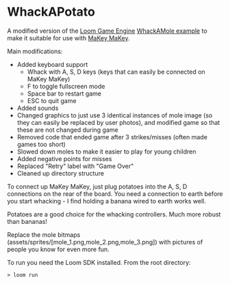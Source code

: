 WhackAPotato
============

A modified version of the [Loom Game Engine](http://theengine.co/loom) [WhackAMole example](http://theengine.co/examples) to make it suitable for use with [MaKey MaKey](http://www.makeymakey.com).

Main modifications:
* Added keyboard support
  * Whack with A, S, D keys (keys that can easily be connected on MaKey MaKey)
  * F to toggle fullscreen mode
  * Space bar to restart game
  * ESC to quit game
* Added sounds
* Changed graphics to just use 3 identical instances of mole image (so they can easily be replaced by user photos), and modified game so that these are not changed during game
* Removed code that ended game after 3 strikes/misses (often made games too short)
* Slowed down moles to make it easier to play for young children
* Added negative points for misses
* Replaced "Retry" label with "Game Over"
* Cleaned up directory structure

To connect up MaKey MaKey, just plug potatoes into the A, S, D connections on the rear of the board.
You need a connection to earth before you start whacking - I find holding a banana wired to earth works well.

Potatoes are a good choice for the whacking controllers.  Much more robust than bananas!

Replace the mole bitmaps (assets/sprites/[mole_1.png,mole_2.png,mole_3.png]) with pictures of people you know for even more fun.

To run you need the Loom SDK installed.  From the root directory:

    > loom run

